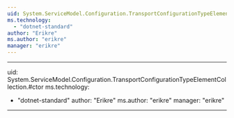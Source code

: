 ```yaml
---
uid: System.ServiceModel.Configuration.TransportConfigurationTypeElementCollection
ms.technology: 
  - "dotnet-standard"
author: "Erikre"
ms.author: "erikre"
manager: "erikre"
---
```


---
uid: System.ServiceModel.Configuration.TransportConfigurationTypeElementCollection.#ctor
ms.technology: 
  - "dotnet-standard"
author: "Erikre"
ms.author: "erikre"
manager: "erikre"
---
